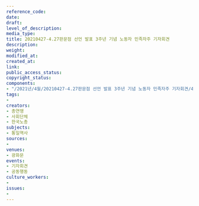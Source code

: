 ```yaml
---
reference_code: 
date: 
draft: 
level_of_description: 
media_type: 
title: 20210427-4.27판문점 선언 발표 3주년 기념 노동자 민족자주 기자회견
description: 
weight: 
modified_at: 
created_at: 
link: 
public_access_status: 
copyright_status: 
components:
- "/2021년/4월/20210427-4.27판문점 선언 발표 3주년 기념 노동자 민족자주 기자회견/403061_56189_1439.jpg"
tags:
- 
creators:
- 총연맹
- 사회단체
- 한국노총
subjects:
- 통일역사
sources:
- 
venues:
- 광화문
events:
- 기자회견
- 공동행동
culture_workers:
- 
issues:
- 
---
```

